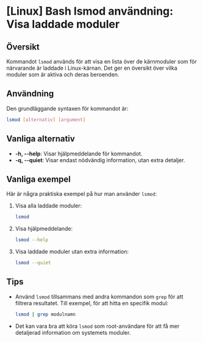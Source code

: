 # [Linux] Bash lsmod användning: Visa laddade moduler

## Översikt
Kommandot `lsmod` används för att visa en lista över de kärnmoduler som för närvarande är laddade i Linux-kärnan. Det ger en översikt över vilka moduler som är aktiva och deras beroenden.

## Användning
Den grundläggande syntaxen för kommandot är:

```bash
lsmod [alternativ] [argument]
```

## Vanliga alternativ
- **-h, --help**: Visar hjälpmeddelande för kommandot.
- **-q, --quiet**: Visar endast nödvändig information, utan extra detaljer.

## Vanliga exempel
Här är några praktiska exempel på hur man använder `lsmod`:

1. Visa alla laddade moduler:
   ```bash
   lsmod
   ```

2. Visa hjälpmeddelande:
   ```bash
   lsmod --help
   ```

3. Visa laddade moduler utan extra information:
   ```bash
   lsmod --quiet
   ```

## Tips
- Använd `lsmod` tillsammans med andra kommandon som `grep` för att filtrera resultatet. Till exempel, för att hitta en specifik modul:
  ```bash
  lsmod | grep modulnamn
  ```
- Det kan vara bra att köra `lsmod` som root-användare för att få mer detaljerad information om systemets moduler.